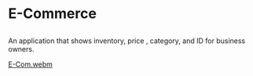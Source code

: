 # E-Commerce 
##
An application that shows inventory, price , category, and ID for business owners.

[E-Com.webm](https://user-images.githubusercontent.com/103383874/181113123-2f5c8938-d683-4de6-a686-cc3840e84e85.webm)
